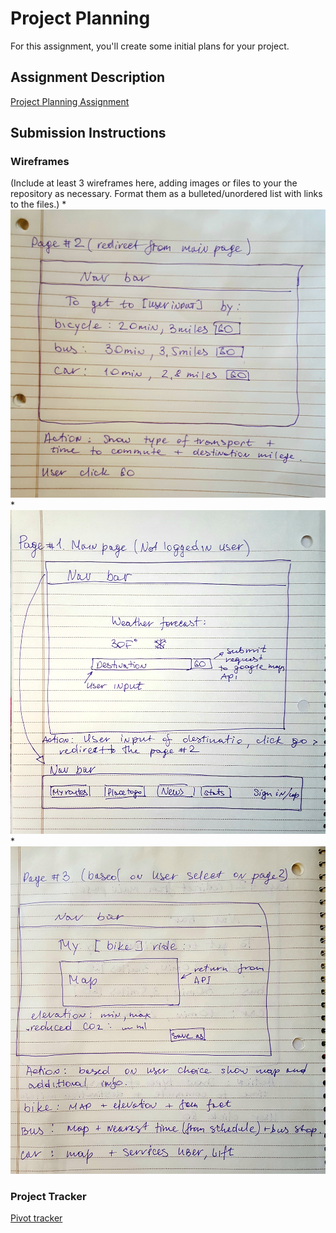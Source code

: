 # Project Planning
For this assignment, you'll create some initial plans for your project.

## Assignment Description
[Project Planning Assignment](https://education.launchcode.org/liftoff/assignments/planning/)

## Submission Instructions

### Wireframes

(Include at least 3 wireframes here, adding images or files to your the repository as necessary. Format them as a bulleted/unordered list with links to the files.)
*![GitHub](https://github.com/shiftma/Twisted-wheel/blob/master/Page_1.jpg)
*![GitHub](https://github.com/shiftma/Twisted-wheel/blob/master/Page_2.jpg)
*![GitHub](https://github.com/shiftma/Twisted-wheel/blob/master/Page_3.jpg)

### Project Tracker

[Pivot tracker](https://www.pivotaltracker.com/n/projects/2157760)
